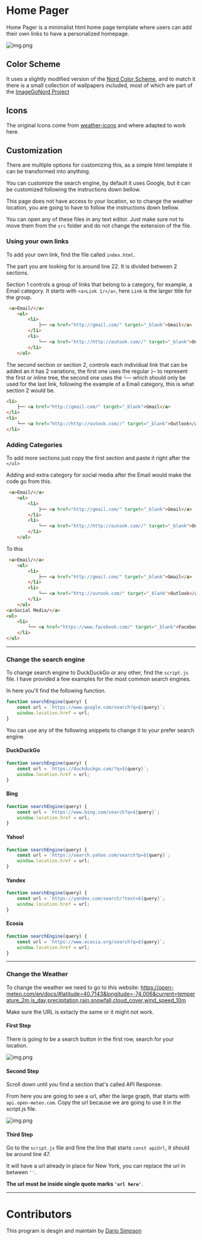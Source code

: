 # Home Pager
Home Pager is a minimalist html home page template where users can add their own links to have a personalized homepage.

![img.png](src/assets/img/img3.png)

## Color Scheme
It uses a slightly modified version of the [Nord Color Scheme](https://www.nordtheme.com/), and to match it there is a small collection of wallpapers included, most of which are part of the [ImageGoNord Project](https://ign.schrodinger-hat.it/) 

## Icons
The original Icons come from [weather-icons](https://github.com/Makin-Things/weather-icons) and where adapted to work here.

## Customization
There are multiple options for customizing this, as a simple html template it can be transformed into anything.

You can customize the search engine, by default it uses Google, but it can be customized following the instructions down bellow.

This page does not have access to your location, so to change the weather location, you are going to have to follow the instructions down bellow.

You can open any of these files in any text editor. Just make sure not to move them from the `src` folder and do not change the extension of the file.

### Using your own links
To add your own link, find the file called `index.html`.

The part you are looking for is around line 22. It is divided between 2 sections.

Section 1 controls a group of links that belong to a category, for example, a Email category. It starts with `<a>Link 1/</a>`, here `Link` is the larger title for the group.

```html
 <a>Email/</a>
    <ul>
        <li>
            ├── <a href="http://gmail.com/" target="_blank">Gmail</a>
        </li>
        <li>
            └── <a href="http://http://outook.com//" target="_blank">Outlook</a>
        </li>
    </ul>
```

The second section or section 2, controls each individual link that can be added an it has 2 variations, the first one uses the regular `├─` to represent the first or inline tree, the second one uses the `└──` which should only be used for the last link, following the example of a Email category, this is what section 2 would be.

```html
<li>
    ├── <a href="http://gmail.com/" target="_blank">Gmail</a>
</li>
<li>
    └── <a href="http://http://outook.com//" target="_blank">Outlook</a>
</li>
```

### Adding Categories
To add more sections just copy the first section and paste it right after the `</ul>`

Adding and extra category for social media after the Email would make the code go from this.

```html
 <a>Email/</a>
    <ul>
        <li>
            ├── <a href="http://gmail.com/" target="_blank">Gmail</a>
        </li>
        <li>
            └── <a href="http://http://outook.com//" target="_blank">Outlook</a>
        </li>
    </ul>
```

To this

```html
 <a>Email/</a>
    <ul>
        <li>
            ├── <a href="http://gmail.com/" target="_blank">Gmail</a>
        </li>
        <li>
            └── <a href="http://outook.com/" target="_blank">Outlook</a>
        </li>
    </ul>
<a>Social Media/</a>
<ul>
    <li>
        └── <a href="https://www.facebook.com/" target="_blank">Facebook</a>
    </li>
</ul>
```
---

### Change the search engine
To change search engine to DuckDuckGo or any other, find the `script.js` file. I have provided a few examples for the most common search engines.

In here you'll find the following function.

```javascript
function searchEngine(query) {
    const url = `https://www.google.com/search?q=${query}`;
    window.location.href = url;
}
```
You can use any of the following snippets to change it to your prefer search engine.

#### DuckDuckGo
```javascript
function searchEngine(query) {
    const url = `https://duckduckgo.com/?q=${query}`;
    window.location.href = url;
}
```

#### Bing
```javascript
function searchEngine(query) {
    const url = `https://www.bing.com/search?q=${query}`;
    window.location.href = url;
}
```

#### Yahoo!
```javascript
function searchEngine(query) {
    const url = `https://search.yahoo.com/search?p=${query}`;
    window.location.href = url;
}
```

#### Yandex
```javascript
function searchEngine(query) {
    const url = `https://yandex.com/search/?text=${query}`; 
    window.location.href = url;
}
```

#### Ecosia
```javascript
function searchEngine(query) {
    const url = `https://www.ecosia.org/search?q=${query}`; 
    window.location.href = url;
}
```

---

### Change the Weather
To change the weather we need to go to this website: https://open-meteo.com/en/docs/#latitude=40.7143&longitude=-74.006&current=temperature_2m,is_day,precipitation,rain,snowfall,cloud_cover,wind_speed_10m

Make sure the URL is extacly the same or it might not work.

#### First Step
There is going to be a search button in the first row, search for your location.

![img.png](src/assets/img/img.png)

#### Second Step
Scroll down until you find a section that's called API Response.

From here you are going to see a url, after the large graph, that starts with `api.open-meteo.com`. Copy the url because we are going to use it in the script.js file.

![img.png](src/assets/img/img2.png)

#### Third Step

Go to the `script.js` file and fine the line that starts `const apiUrl`, it should be around line 47.

It will have a url already in place for New York, you can replace the url in between `''`.

**The url must be inside single quote marks `'url here'`**.

---
# Contributors

This program is desgin and maintain by [Dario Simpson](https://github.com/dariusbarbus)
